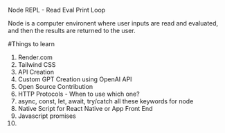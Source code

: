 Node REPL - Read Eval Print Loop

Node is a computer environent where user inputs are read and evaluated, and then the results are returned to the user.


#Things to learn

1. Render.com
2. Tailwind CSS
3. API Creation
4. Custom GPT Creation using OpenAI API
5. Open Source Contribution
6. HTTP Protocols - When to use which one?
7. async, const, let, await, try/catch all these keywords for node
8. Native Script for React Native or App Front End
9. Javascript promises 
10. 
